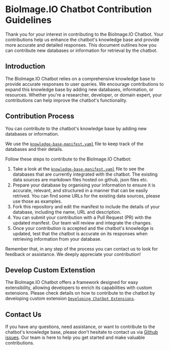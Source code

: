 # BioImage.IO Chatbot Contribution Guidelines

Thank you for your interest in contributing to the BioImage.IO Chatbot. Your contributions help us enhance the chatbot's knowledge base and provide more accurate and detailed responses. This document outlines how you can contribute new databases or information for retrieval by the chatbot.

## Introduction

The BioImage.IO Chatbot relies on a comprehensive knowledge base to provide accurate responses to user queries. We encourage contributions to expand this knowledge base by adding new databases, information, or resources. Whether you're a researcher, developer, or domain expert, your contributions can help improve the chatbot's functionality.

## Contribution Process

You can contribute to the chatbot's knowledge base by adding new databases or information.

We use the [`knowledge-base-manifest.yaml`](../knowledge-base-manifest.yaml) file to keep track of the databases and their details.

Follow these steps to contribute to the BioImage.IO Chatbot:

1. Take a look at the [`knowledge-base-manifest.yaml`](../knowledge-base-manifest.yaml) file to see the databases that are currently integrated with the chatbot. The existing data sources are markdown files hosted on github, json files etc.
2. Prepare your database by organising your information to ensure it is accurate, relevant, and structured in a manner that can be easily retrived. You can find some URLs for the existing data sources, please use those as examples.
3. Fork this repository and edit the manifest to include the details of your database, including the name, URL and description.
4. You can submit your contribution with a Pull Request (PR) with the updated manifest. Our team will review and integrate the changes.
5. Once your contribution is accepted and the chatbot's knowledge is updated, test that the chatbot is accurate on its responses when retrieving information from your database.

Remember that, in any step of the process you can contact us to look for feedback or assistance. We deeply appreciate your contribution!

## Develop Custom Extenstion

The BioImage.IO Chatbot offers a framework designed for easy extensibility, allowing developers to enrich its capabilities with custom extensions. Please check details on how to contribute to the chatbot by developing custom extension [`Developing Chatbot Extensions`](./development.md).


## Contact Us

If you have any questions, need assistance, or want to contribute to the chatbot's knowledge base, please don't hesitate to contact us via [Github issues](https://github.com/bioimage-io/bioimageio-chatbot/issues). Our team is here to help you get started and make valuable contributions.
